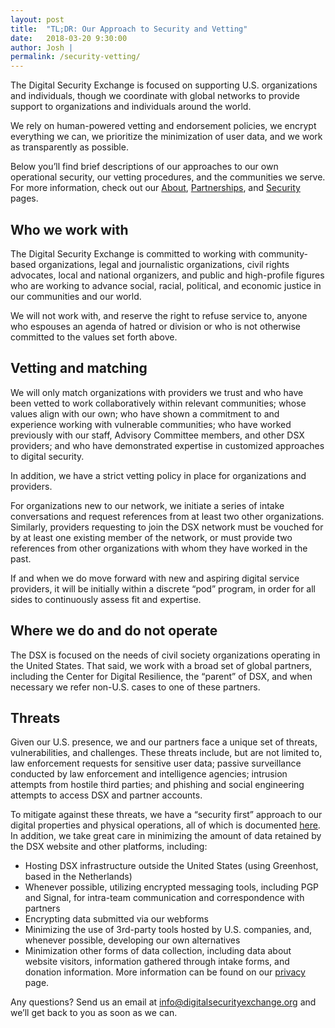 ```yaml
---
layout: post
title:  "TL;DR: Our Approach to Security and Vetting"
date:   2018-03-20 9:30:00
author: Josh |
permalink: /security-vetting/
---
```

The Digital Security Exchange is focused on supporting U.S. organizations and individuals, though we coordinate with global networks to provide support to organizations and individuals around the world.

We rely on human-powered vetting and endorsement policies, we encrypt everything we can, we prioritize the minimization of user data, and we work as transparently as possible.

Below you’ll find brief descriptions of our approaches to our own operational security, our vetting procedures, and the communities we serve. For more information, check out our [About](/about), [Partnerships](/partnerships), and [Security](/security) pages.  

## Who we work with

The Digital Security Exchange is committed to working with community-based organizations, legal and journalistic organizations, civil rights advocates, local and national organizers, and public and high-profile figures who are working to advance social, racial, political, and economic justice in our communities and our world.

We will not work with, and reserve the right to refuse service to, anyone who espouses an agenda of hatred or division or who is not otherwise committed to the values set forth above.

## Vetting and matching

We will only match organizations with providers we trust and who have been vetted to work collaboratively within relevant communities; whose values align with our own; who have shown a commitment to and experience working with vulnerable communities; who have worked previously with our staff, Advisory Committee members, and other DSX providers; and who have demonstrated expertise in customized approaches to digital security.

In addition, we have a strict vetting policy in place for organizations and providers.

For organizations new to our network, we initiate a series of intake conversations and request references from at least two other organizations. Similarly, providers requesting to join the DSX network must be vouched for by at least one existing member of the network, or must provide two references from other organizations with whom they have worked in the past.

If and when we do move forward with new and aspiring digital service providers, it will be initially within a discrete “pod” program, in order for all sides to continuously assess fit and expertise.


## Where we do and do not operate

The DSX is focused on the needs of civil society organizations operating in the United States. That said, we work with a broad set of global partners, including the Center for Digital Resilience, the “parent” of DSX, and when necessary we refer non-U.S. cases to one of these partners.

## Threats

Given our U.S. presence, we and our partners face a unique set of threats, vulnerabilities, and challenges. These threats include, but are not limited to, law enforcement requests for sensitive user data; passive surveillance conducted by law enforcement and intelligence agencies; intrusion attempts from hostile third parties; and phishing and social engineering attempts to access DSX and partner accounts.

To mitigate against these threats, we have a “security first” approach to our digital properties and physical operations, all of which is documented [here](/security). In addition, we take great care in minimizing the amount of data retained by the DSX website and other platforms, including:

- Hosting DSX infrastructure outside the United States (using Greenhost, based in the Netherlands)
- Whenever possible, utilizing encrypted messaging tools, including PGP and Signal, for intra-team communication and correspondence with partners
- Encrypting data submitted via our webforms
- Minimizing the use of 3rd-party tools hosted by U.S. companies, and, whenever possible, developing our own alternatives
- Minimization other forms of data collection, including data about website visitors, information gathered through intake forms, and donation information. More information can be found on our [privacy](/privacy) page.

Any questions? Send us an email at [info@digitalsecurityexchange.org](info@digitalsecurityexchange.org) and we’ll get back to you as soon as we can.
